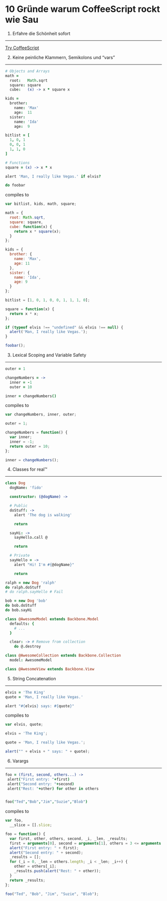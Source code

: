 10 Gründe warum CoffeeScript rockt wie Sau
==========================================

1. Erfahre die Schönheit sofort
-------------------------------

[Try CoffeeScript](http://coffeescript.org)


2. Keine peinliche Klammern, Semikolons und “vars”
--------------------------------------------------

```coffeescript
# Objects and Arrays
math =
  root:   Math.sqrt
  square: square
  cube:   (x) -> x * square x

kids =
  brother:
    name: 'Max'
    age:  11
  sister:
    name: 'Ida'
    age:  9

bitlist = [
  1, 0, 1
  0, 0, 1
  1, 1, 0
]

# Functions
square = (x) -> x * x

alert 'Man, I really like Vegas.' if elvis?

do foobar
```

compiles to

```javascript
var bitlist, kids, math, square;

math = {
  root: Math.sqrt,
  square: square,
  cube: function(x) {
    return x * square(x);
  }
};

kids = {
  brother: {
    name: 'Max',
    age: 11
  },
  sister: {
    name: 'Ida',
    age: 9
  }
};

bitlist = [1, 0, 1, 0, 0, 1, 1, 1, 0];

square = function(x) {
  return x * x;
};

if (typeof elvis !== "undefined" && elvis !== null) {
  alert('Man, I really like Vegas.');
}

foobar();
```

3. Lexical Scoping and Variable Safety
--------------------------------------

```coffeescript
outer = 1

changeNumbers = ->
  inner = -1
  outer = 10

inner = changeNumbers()
```

compiles to

```javascript
var changeNumbers, inner, outer;

outer = 1;

changeNumbers = function() {
  var inner;
  inner = -1;
  return outer = 10;
};

inner = changeNumbers();
```

4. Classes for real™
--------------------

```coffeescript
class Dog
  dogName: 'fido'

  constructor: (@dogName) ->

  # Public
  doStuff: ->
    alert 'The dog is walking'

    return

  sayHi: ->
    sayHello.call @

    return

  # Private
  sayHello = ->
    alert "Hi! I'm #{@dogName}"

    return

ralph = new Dog 'ralph'
do ralph.doStuff
# do ralph.sayHello # Fail

bob = new Dog 'bob'
do bob.doStuff
do bob.sayHi

class @AwesomeModel extends Backbone.Model
  defaults: {
    # ...
  }

  clear: -> # Remove from collection
    do @.destroy

class @AwesomeCollection extends Backbone.Collection
  model: AwesomeModel

class @AwesomeView extends Backbone.View

```

5. String Concatenation
-----------------------

```coffeescript
elvis = 'The King'
quote = 'Man, I really like Vegas.'

alert "#{elvis} says: #{quote}"
```

compiles to

```javascript
var elvis, quote;

elvis = 'The King';

quote = 'Man, I really like Vegas.';

alert("" + elvis + " says: " + quote);
```

6. Varargs
-----------------------
```coffeescript
foo = (first, second, others...) ->
 alert("First entry: "+first)
 alert("Second entry: "+second)
 alert("Rest: "+other) for other in others


foo("Ted","Bob","Jim","Suzie","Blob")

```

compiles to

```javascript
var foo,
  __slice = [].slice;

foo = function() {
  var first, other, others, second, _i, _len, _results;
  first = arguments[0], second = arguments[1], others = 3 <= arguments.length ? __slice.call(arguments, 2) : [];
  alert("First entry: " + first);
  alert("Second entry: " + second);
  _results = [];
  for (_i = 0, _len = others.length; _i < _len; _i++) {
    other = others[_i];
    _results.push(alert("Rest: " + other));
  }
  return _results;
};

foo("Ted", "Bob", "Jim", "Suzie", "Blob");
```
